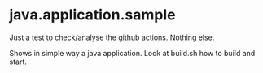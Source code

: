 # java.application.sample
Just a test to check/analyse the github actions. Nothing else.

Shows in simple way a java application. 
Look at build.sh how to build and start.
